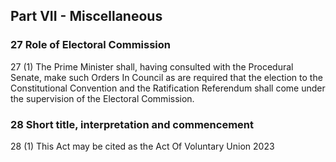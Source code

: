 ## Part VII - Miscellaneous

### 27 Role of Electoral Commission

27 (1) The Prime Minister shall, having consulted with the Procedural Senate, make such Orders In Council as are required that the  election to the Constitutional Convention and the Ratification Referendum shall come under the supervision of the Electoral Commission.

### 28 Short title, interpretation and commencement

28 (1) This Act may be cited as the Act Of Voluntary Union 2023
